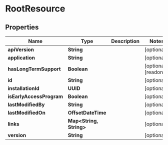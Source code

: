 

# RootResource


## Properties

Name | Type | Description | Notes
------------ | ------------- | ------------- | -------------
**apiVersion** | **String** |  |  [optional]
**application** | **String** |  |  [optional]
**hasLongTermSupport** | **Boolean** |  |  [optional] [readonly]
**id** | **String** |  |  [optional]
**installationId** | **UUID** |  |  [optional]
**isEarlyAccessProgram** | **Boolean** |  |  [optional]
**lastModifiedBy** | **String** |  |  [optional]
**lastModifiedOn** | **OffsetDateTime** |  |  [optional]
**links** | **Map&lt;String, String&gt;** |  |  [optional]
**version** | **String** |  |  [optional]



